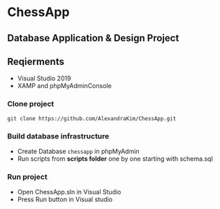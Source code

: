 # ChessApp 

## Database Application & Design Project  

## Reqierments  
* Visual Studio 2019 
* XAMP and phpMyAdminConsole

### Clone project
``` 
git clone https://github.com/AlexandraKim/ChessApp.git 
```
### Build database infrastructure
* Create Database ```chessapp``` in phpMyAdmin 
* Run scripts from **scripts folder** one by one starting with schema.sql

### Run project 
* Open ChessApp.sln in Visual Studio
* Press Run button in Visual studio
